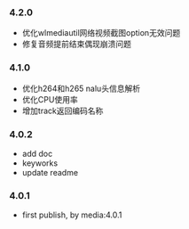 ### 4.2.0
- 优化wlmediautil网络视频截图option无效问题
- 修复音频提前结束偶现崩溃问题

### 4.1.0
- 优化h264和h265 nalu头信息解析
- 优化CPU使用率
- 增加track返回编码名称

### 4.0.2
- add doc 
- keyworks
- update readme
### 4.0.1
- first publish, by media:4.0.1